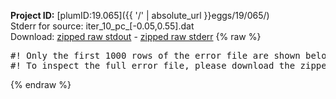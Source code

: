 **Project ID:** [plumID:19.065]({{ '/' | absolute_url }}eggs/19/065/)  
Stderr for source:  iter_10_pc_[-0.05,0.55].dat   
Download: [zipped raw stdout](iter_10_pc_[-0.05,0.55].dat.plumed.stdout.txt.zip) - [zipped raw stderr](iter_10_pc_[-0.05,0.55].dat.plumed.stderr.txt.zip) 
{% raw %}
<pre>
#! Only the first 1000 rows of the error file are shown below
#! To inspect the full error file, please download the zipped raw stderr file above
</pre>
{% endraw %}
